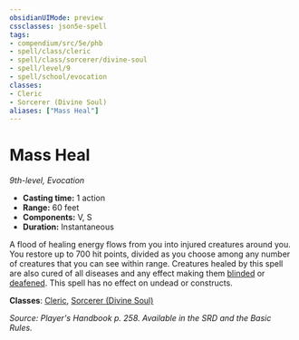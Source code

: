 ```yaml
---
obsidianUIMode: preview
cssclasses: json5e-spell
tags:
- compendium/src/5e/phb
- spell/class/cleric
- spell/class/sorcerer/divine-soul
- spell/level/9
- spell/school/evocation
classes:
- Cleric
- Sorcerer (Divine Soul)
aliases: ["Mass Heal"]
---
```

# Mass Heal
*9th-level, Evocation*  

- **Casting time:** 1 action
- **Range:** 60 feet
- **Components:** V, S
- **Duration:** Instantaneous

A flood of healing energy flows from you into injured creatures around you. You restore up to 700 hit points, divided as you choose among any number of creatures that you can see within range. Creatures healed by this spell are also cured of all diseases and any effect making them [blinded](4-Resources/Compendium/rules/conditions.md#blinded) or [deafened](4-Resources/Compendium/rules/conditions.md#deafened). This spell has no effect on undead or constructs.

**Classes**: [Cleric](4-Resources/Compendium/classes/cleric.md), [Sorcerer (Divine Soul)](4-Resources/Compendium/classes/sorcerer-divine-soul-xge.md)

*Source: Player's Handbook p. 258. Available in the SRD and the Basic Rules.*
